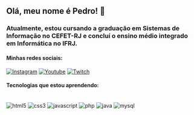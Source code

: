 
## Olá, meu nome é Pedro! 👋

### Atualmente, estou cursando a graduação em Sistemas de Informação no CEFET-RJ e concluí o ensino médio integrado em Informática no IFRJ.

#### Minhas redes sociais:



[![Instagram](https://img.shields.io/badge/Instagram-E4405F?style=for-the-badge&logo=instagram&logoColor=white)](https://www.instagram.com/pedrosampaiob4/?show_story_unavailable=1)
[![Youtube](https://img.shields.io/badge/YouTube-FF0000?style=for-the-badge&logo=youtube&logoColor=white)](https://www.youtube.com/@pbs1097)
[![Twitch](https://img.shields.io/badge/Twitch-9146FF?style=for-the-badge&logo=twitch&logoColor=white)](https://www.twitch.tv/pbs040)


#### Tecnologias que estou aprendendo:
<div style="display: inline_block"><br/>
    <img align="center" alt="html5" src="https://img.shields.io/badge/HTML5-E34F26?style=for-the-badge&logo=html5&logoColor=white">
    <img align="center" alt="css3" src="https://img.shields.io/badge/CSS3-1572B6?style=for-the-badge&logo=css3&logoColor=white">
    <img align="center" alt="javascript" src="https://img.shields.io/badge/JavaScript-F7DF1E?style=for-the-badge&logo=javascript&logoColor=black">
    <img align="center" alt="php" src="https://img.shields.io/badge/PHP-777BB4?style=for-the-badge&logo=php&logoColor=white">
     <img align="center" alt="java" src="https://img.shields.io/badge/Java-ED8B00?style=for-the-badge&logo=openjdk&logoColor=white">
     <img align="center" alt="mysql" src="https://img.shields.io/badge/MySQL-00000F?style=for-the-badge&logo=mysql&logoColor=white">
</div>
